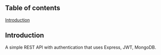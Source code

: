 ## Table of contents
[Introduction](Introduction)

## Introduction
A simple REST API with authentication that uses Express, JWT, MongoDB.